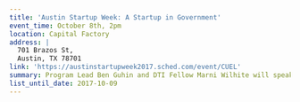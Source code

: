 ```yaml
---
title: 'Austin Startup Week: A Startup in Government'
event_time: October 8th, 2pm
location: Capital Factory
address: |
  701 Brazos St,
  Austin, TX 78701
link: 'https://austinstartupweek2017.sched.com/event/CUEL'
summary: Program Lead Ben Guhin and DTI Fellow Marni Wilhite will speak about the challenges of starting a new design and technology organization within city government and share lessons on leadership, culture, and how to structure your work for the greatest possible impact.
list_until_date: 2017-10-09
---
```


